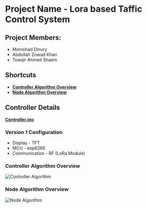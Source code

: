 # Project Name - Lora based Taffic Control System

## Project Members:
* Momshad Dinury
* Abdullah Zowad Khan
* Towqir Ahmed Shaem

## Shortcuts
* [**Controller Algorithm Overview**](#controller-algorithm-overview)
* [**Node Algorithm Overview**](#node-algorithm-overview)

## Controller Details

[**Controller.ino**](https://gitlab.com/Momshad/Lora-Traffic-Control-System/blob/Controller-Adjustments-Timers-Displays/Controller/Controller.ino)

### Version 1 Configuration

* Display - TFT
* MCU - esp8266
* Communication - RF (LoRa Module)

### Controller Algorithm Overview
![Controller Algorithm](https://gitlab.com/Momshad/Lora-Traffic-Control-System/blob/Controller-Adjustments-Timers-Displays/Data%20Collection/Algorithm/Traffic%20Control.jpg)

### Node Algorithm Overview
![Node Algorithm](https://gitlab.com/Momshad/Lora-Traffic-Control-System/blob/Controller-Adjustments-Timers-Displays/Data%20Collection/Algorithm/Traffic%20Control%20Node.jpg)    
